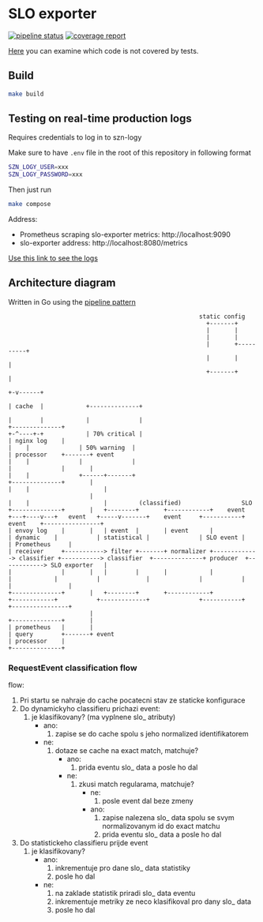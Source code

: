 # SLO exporter

[![pipeline status](https://gitlab.seznam.net/Sklik-DevOps/slo-exporter/badges/master/pipeline.svg)](https://gitlab.seznam.net/Sklik-DevOps/slo-exporter/commits/master)
[![coverage report](https://gitlab.seznam.net/Sklik-DevOps/slo-exporter/badges/master/coverage.svg)](https://gitlab.seznam.net/Sklik-DevOps/slo-exporter/commits/master)

[Here](https://sklik-devops.gitlab.seznam.net/slo-exporter) you can examine which code is not covered by tests.


## Build
```bash
make build
```

## Testing on real-time production logs
Requires credentials to log in to szn-logy

Make sure to have `.env` file in the root of this repository in following format
```bash
SZN_LOGY_USER=xxx
SZN_LOGY_PASSWORD=xxx
```

Then just run
```bash
make compose
```

Address:
 - Prometheus scraping slo-exporter metrics: http://localhost:9090
 - slo-exporter address: http://localhost:8080/metrics

[Use this link to see the logs](http://localhost:9090/graph?g0.range_input=5m&g0.stacked=1&g0.expr=increase(slo_exporter_tailer_lines_read_total%5B10s%5D)&g0.tab=0&g1.range_input=5m&g1.stacked=1&g1.expr=sum(increase(slo_exporter_dynamic_classifier_events_processed_total%5B10s%5D))%20by%20(result%2C%20classified_by)&g1.tab=0&g2.range_input=5m&g2.stacked=1&g2.expr=histogram_quantile(0.99%2Crate(slo_exporter_dynamic_classifier_matcher_operation_duration_seconds_bucket%5B10s%5D))&g2.tab=0&g3.range_input=5m&g3.stacked=1&g3.expr=increase(slo_exporter_tailer_malformed_lines_total%5B10s%5D)&g3.tab=0&g4.range_input=5m&g4.stacked=1&g4.expr=histogram_quantile(0.99%2Crate(slo_exporter_slo_event_producer_evaluation_duration_seconds_bucket%5B10s%5D))&g4.tab=0&g5.range_input=5m&g5.stacked=1&g5.expr=increase(slo_exporter_slo_event_producer_events_not_matching_any_rule%5B10s%5D)&g5.tab=0)


## Architecture diagram
Written in Go using the [pipeline pattern](https://blog.golang.org/pipelines)

```
                                                      static config
                                                        +-------+
                                                        |       |
                                                        |       |
                                                        |       +----------+
                                                        |       |          |
                                                        +-------+          |
                                                                         +-v------+
                                                                         | cache  |            +--------------+
                                                                         |        |            |              |
+--------------+                                                         +-^----+-+            | 70% critical |
| nginx log    |                                                           |    |              | 50% warning  |
| processor    +-------+ event                                             |    |              |              |
|              |       |                                                   |    |              +------+-------+
+--------------+       |                                                   |    |                     |
                       |                                                   |    |                     |         (classified)                 SLO
+--------------+       |   +--------+       +------------+    event    +---+----v---+   event   +-----v-------+    event     +-----------+   event    +----------------+
| envoy log    |       |   | event  |       | event      |             | dynamic    |           | statistical |              | SLO event |            | Prometheus     |
| receiver     +-----------> filter +-------+ normalizer +-------------> classifier +-----------> classifier  +--------------+ producer  +------------> SLO exporter   |
|              |       |   |        |       |            |             |            |           |             |              |           |            |                |
+--------------+       |   +--------+       +------------+             +------------+           +-------------+              +-----------+            +----------------+
                       |
+--------------+       |
| prometheus   |       |
| query        +-------+ event
| processor    |
+--------------+

```



### RequestEvent classification flow
flow:
1. Pri startu se nahraje do cache pocatecni stav ze staticke konfigurace
1. Do dynamickyho classifieru prichazi event:
   1. je klasifikovany? (ma vyplnene slo_ atributy)
      - ano: 
         1. zapise se do cache spolu s jeho normalized identifikatorem
      - ne: 
         1. dotaze se cache na exact match, matchuje?
            - ano: 
               1. prida eventu slo_ data a posle ho dal
            - ne: 
               1. zkusi match regularama, matchuje?
                  - ne: 
                     1. posle event dal beze zmeny
                  - ano: 
                     1. zapise nalezena slo_ data spolu se svym normalizovanym id do exact matchu
                     1. prida eventu slo_ data a posle ho dal
1. Do statistickeho classifieru prijde event
   1. je klasifikovany?
      - ano: 
         1. inkrementuje pro dane slo_ data statistiky
         1. posle ho dal
      - ne: 
        1. na zaklade statistik priradi slo_ data eventu
        1. inkrementuje metriky ze neco klasifikoval pro dany slo_ data
        1. posle ho dal
